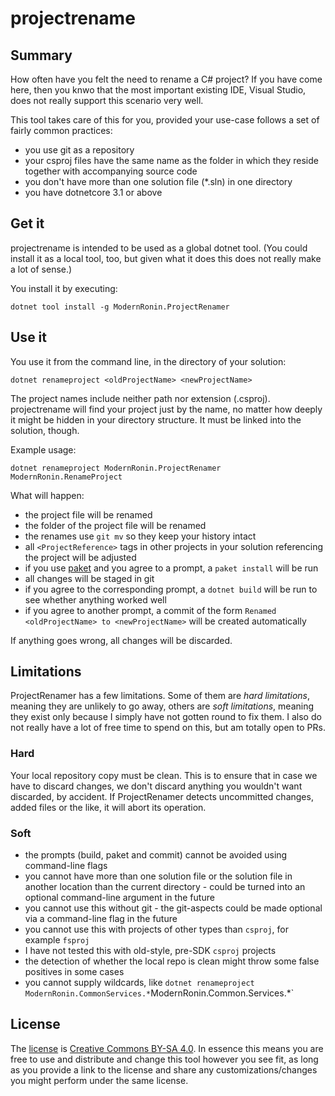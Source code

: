 # projectrename

## Summary
How often have you felt the need to rename a C# project? If you have come here, then you knwo that the most important existing IDE, Visual Studio, does not really support this scenario very well.

This tool takes care of this for you, provided your use-case follows a set of fairly common practices:
* you use git as a repository
* your csproj files have the same name as the folder in which they reside together with accompanying source code
* you don't have more than one solution file (*.sln) in one directory
* you have dotnetcore 3.1 or above


## Get it
projectrename is intended to be used as a global dotnet tool. 
(You could install it as a local tool, too, but given what it does this does not really make a lot of sense.)

You install it by executing:

```shell
dotnet tool install -g ModernRonin.ProjectRenamer
```

## Use it
You use it from the command line, in the directory of your solution:

```shell
dotnet renameproject <oldProjectName> <newProjectName>
```

The project names include neither path nor extension (.csproj). projectrename will find your project just by the name, no matter how deeply it might be hidden in your directory structure. It must be linked into the solution, though.

Example usage:
```shell
dotnet renameproject ModernRonin.ProjectRenamer ModernRonin.RenameProject
```

What will happen:
* the project file will be renamed
* the folder of the project file will be renamed
* the renames use `git mv` so they keep your history intact
* all `<ProjectReference>` tags in other projects in your solution referencing the project will be adjusted
* if you use [paket](https://github.com/fsprojects/Paket) and you agree to a prompt, a `paket install` will be run
* all changes will be staged in git
* if you agree to the corresponding prompt, a `dotnet build` will be run to see whether anything worked well
* if you agree to another prompt, a commit of the form `Renamed <oldProjectName> to <newProjectName>` will be created automatically

If anything goes wrong, all changes will be discarded.

## Limitations
ProjectRenamer has a few limitations. Some of them are *hard limitations*, meaning they are unlikely to go away, others are *soft limitations*, meaning they exist only because I simply have not gotten round to fix them. I also 
do not really have a lot of free time to spend on this, but am totally open to PRs. 

### Hard
Your local repository copy must be clean. This is to ensure that in case we have to discard changes, we don't discard anything you wouldn't want discarded, by accident.
If ProjectRenamer detects uncommitted changes, added files or the like, it will abort its operation.


### Soft
* the prompts (build, paket and commit) cannot be avoided using command-line flags
* you cannot have more than one solution file or the solution file in another location than the current directory - could be turned into an optional command-line argument in the future
* you cannot use this without git - the git-aspects could be made optional via a command-line flag in the future
* you cannot use this with projects of other types than `csproj`, for example `fsproj`
* I have not tested this with old-style, pre-SDK `csproj` projects
* the detection of whether the local repo is clean might throw some false positives in some cases
* you cannot supply wildcards, like `dotnet renameproject ModernRonin.CommonServices.*`ModernRonin.Common.Services.*`


## License
The [license](./LICENSE) is [Creative Commons BY-SA 4.0](https://creativecommons.org/licenses/by-sa/4.0/). In essence this means you are free to use and distribute and change this tool however you see fit, as long as you provide a link to the license
and share any customizations/changes you might perform under the same license. 


